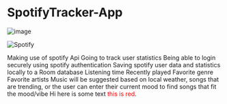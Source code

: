 # SpotifyTracker-App
![image](https://user-images.githubusercontent.com/32851308/200721349-b94a7455-1c9e-460c-bf3e-82ae842791f2.png)

![Spotify](https://user-images.githubusercontent.com/32851308/204414785-15713797-c490-427b-939e-e3501cb3af76.png)


Making use of spotify Api
Going to track user statistics
Being able to login securely using spotify authentication
Saving spotify user data and statistics locally to a Room database
Listening time
Recently played
Favorite genre
Favorite artists
Music will be suggested based on local weather, songs that are trending, 
or the user can enter their current mood to find songs that fit the mood/vibe
Hi here is some text <span style="color: red">this is red</span>.
